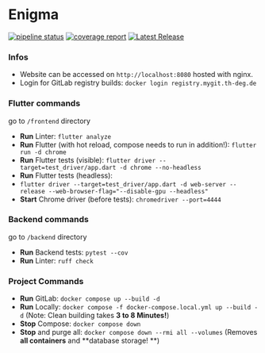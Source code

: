 # Enigma

[![pipeline status](https://mygit.th-deg.de/ts19084/enigma/badges/dev/pipeline.svg)](https://mygit.th-deg.de/ts19084/enigma/-/pipelines)
[![coverage report](https://mygit.th-deg.de/ts19084/enigma/badges/dev/coverage.svg)](https://mygit.th-deg.de/ts19084/enigma/-/commits/main)
[![Latest Release](https://mygit.th-deg.de/ts19084/enigma/-/badges/release.svg)](https://mygit.th-deg.de/ts19084/enigma/-/releases)

### Infos

- Website can be accessed on `http://localhost:8080` hosted with nginx.
- Login for GitLab registry builds: `docker login registry.mygit.th-deg.de`

### Flutter commands

go to `/frontend` directory

- **Run** Linter: `flutter analyze`
- **Run** Flutter (with hot reload, compose needs to run in addition!): `flutter run -d chrome`
- **Run** Flutter tests (visible): `flutter driver --target=test_driver/app.dart -d chrome --no-headless`
- **Run** Flutter tests (headless): 
- `flutter driver --target=test_driver/app.dart -d web-server --release --web-browser-flag="--disable-gpu --headless"`
- **Start** Chrome driver (before tests): `chromedriver --port=4444`

### Backend commands

go to `/backend` directory

- **Run** Backend tests: `pytest --cov`
- **Run** Linter: `ruff check`

### Project Commands

- **Run** GitLab: `docker compose up --build -d`
- **Run** Locally: `docker compose -f docker-compose.local.yml up --build -d` (Note: Clean building takes **3 to 8
  Minutes!**)
- **Stop** Compose: `docker compose down`
- **Stop** and purge all: `docker compose down --rmi all --volumes` (Removes **all containers** and **database storage!
  **)